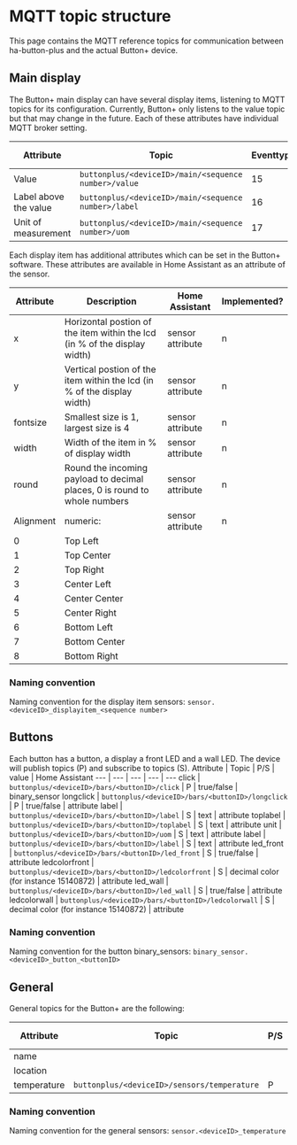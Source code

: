 # MQTT topic structure

This page contains the MQTT reference topics for communication between ha-button-plus and the actual Button+ device.

## Main display
The Button+ main display can have several display items, listening to MQTT topics for its configuration. Currently, Button+ only listens to the value topic but that may change in the future. Each of these attributes have individual MQTT broker setting.

Attribute | Topic | Eventtype | Future | Home Assistant
 --- | --- | --- | --- | ---
 Value | `buttonplus/<deviceID>/main/<sequence number>/value`  | 15 | | sensor
 Label above the value | `buttonplus/<deviceID>/main/<sequence number>/label`  | 16 | x | sensor attribute
 Unit of measurement | `buttonplus/<deviceID>/main/<sequence number>/uom` |  17 | x | sensor attribute

Each display item has additional attributes which can be set in the Button+ software. These attributes are available in Home Assistant as an attribute of the sensor.

Attribute | Description | Home Assistant | Implemented?
--- | --- | --- | ---
x | Horizontal postion of the item within the lcd (in % of the display width) | sensor attribute | n
y | Vertical postion of the item within the lcd (in % of the display width)| sensor attribute| n
fontsize | Smallest size is 1, largest size is 4| sensor attribute | n
width | Width of the item in % of display width| sensor attribute | n
round | Round the incoming payload to decimal places, 0 is round to whole numbers| sensor attribute | n
Alignment | numeric: | sensor attribute | n
0            | Top Left
1            | Top Center
2            | Top Right
3            | Center Left
4            | Center Center
5            | Center Right
6            | Bottom Left
7            | Bottom Center
8            | Bottom Right    

### Naming convention
Naming convention for the display item sensors:
`sensor.<deviceID>_displayitem_<sequence number>`

## Buttons
Each button has a button, a display a front LED and a wall LED. The device will publish topics (P) and subscribe to topics (S).
Attribute | Topic | P/S | value | Home Assistant
--- | --- | --- | --- | ---
click | `buttonplus/<deviceID>/bars/<buttonID>/click` | P | true/false | binary_sensor
longclick | `buttonplus/<deviceID>/bars/<buttonID>/longclick` | P | true/false | attribute
label | `buttonplus/<deviceID>/bars/<buttonID>/label` | S | text | attribute
toplabel | `buttonplus/<deviceID>/bars/<buttonID>/toplabel` | S | text | attribute
unit | `buttonplus/<deviceID>/bars/<buttonID>/uom` | S | text | attribute
label | `buttonplus/<deviceID>/bars/<buttonID>/label` | S | text | attribute
led_front | `buttonplus/<deviceID>/bars/<buttonID>/led_front` | S | true/false | attribute
ledcolorfront | `buttonplus/<deviceID>/bars/<buttonID>/ledcolorfront` | S | decimal color (for instance 15140872) | attribute
led_wall | `buttonplus/<deviceID>/bars/<buttonID>/led_wall` | S | true/false | attribute
ledcolorwall | `buttonplus/<deviceID>/bars/<buttonID>/ledcolorwall` | S | decimal color (for instance 15140872) | attribute

### Naming convention
Naming convention for the button binary_sensors:
`binary_sensor.<deviceID>_button_<buttonID>`

## General
General topics for the Button+ are the following:

Attribute | Topic | P/S | value | Home Assistant
--- | --- | --- | --- | ---
name | | | 
location |||
temperature | `buttonplus/<deviceID>/sensors/temperature` | P | number | sensor

### Naming convention
Naming convention for the general sensors:
`sensor.<deviceID>_temperature`